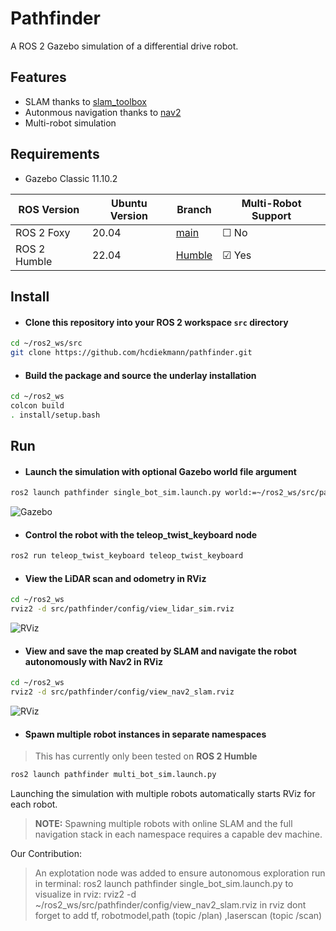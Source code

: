 # Pathfinder
A ROS 2 Gazebo simulation of a differential drive robot. 

## **Features**
- SLAM thanks to [slam_toolbox](https://github.com/SteveMacenski/slam_toolbox)
- Autonmous navigation thanks to [nav2](https://github.com/ros-planning/navigation2)
- Multi-robot simulation 

## **Requirements**

- Gazebo Classic 11.10.2


| ROS Version | Ubuntu Version | Branch                                                                                           | Multi-Robot Support |
| ----------- | -------------- | ------------------------------------------------------------------------------------------------ | ------------------ |
| ROS 2 Foxy  | 20.04          | [main](https://github.com/hcdiekmann/pathfinder/tree/main)                                                   | &#9744;   No        |
| ROS 2 Humble | 22.04          | [Humble](https://github.com/hcdiekmann/pathfinder/tree/humble-devel)                                         | &#9745;  Yes        |


## **Install**

- #### Clone this repository into your ROS 2 workspace `src`  directory
```bash
cd ~/ros2_ws/src 
git clone https://github.com/hcdiekmann/pathfinder.git
```

- #### Build the package and source the underlay installation
```bash
cd ~/ros2_ws
colcon build
. install/setup.bash
```

## **Run**

- #### Launch the simulation with optional Gazebo world file argument
```bash
ros2 launch pathfinder single_bot_sim.launch.py world:=~/ros2_ws/src/pathfinder/worlds/test.world
```
![Gazebo](https://user-images.githubusercontent.com/13176191/223680079-d83d9e6e-be6d-49b1-92b4-b6bdd5af3cbb.png)

- #### Control the robot with the teleop_twist_keyboard node
```bash
ros2 run teleop_twist_keyboard teleop_twist_keyboard
```

- #### View the LiDAR scan and odometry in RViz
```bash
cd ~/ros2_ws
rviz2 -d src/pathfinder/config/view_lidar_sim.rviz                               
```
![RViz](https://user-images.githubusercontent.com/13176191/223680149-08a8b8fe-f99b-43f1-a743-2d4f220abbcf.png)

- #### View and save the map created by SLAM and navigate the robot autonomously with Nav2 in RViz
```bash
cd ~/ros2_ws
rviz2 -d src/pathfinder/config/view_nav2_slam.rviz                               
```
![RViz](https://user-images.githubusercontent.com/13176191/224490741-6aced55b-c8c3-4514-948a-45b03ebb5801.png)

- #### Spawn multiple robot instances in separate namespaces 
> This has currently only been tested on **ROS 2 Humble**
```bash
ros2 launch pathfinder multi_bot_sim.launch.py
```
Launching the simulation with multiple robots automatically starts RViz for each robot.

> **NOTE:** Spawning multiple robots with online SLAM and the full navigation stack in each namespace requires a capable dev machine.
>
Our Contribution:
> An explotation node was added to ensure autonomous exploration
>run in terminal: ros2 launch pathfinder single_bot_sim.launch.py
>to visualize in rviz: rviz2 -d ~/ros2_ws/src/pathfinder/config/view_nav2_slam.rviz
>in rviz dont forget to add tf, robotmodel,path (topic /plan) ,laserscan (topic /scan)
